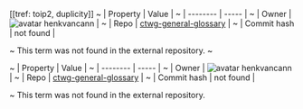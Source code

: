 [[tref: toip2, duplicity]]
~ | Property | Value |
~ | -------- | ----- |
~ | Owner | ![avatar](undefined) henkvancann |
~ | Repo | [ctwg-general-glossary](https://github.com/henkvancann/ctwg-general-glossary) |
~ | Commit hash | not found |

~ This term was not found in the external repository.
~ <span style="display: none;">End of included external content. Add your optional custom content below.</span>

~ | Property | Value |
~ | -------- | ----- |
~ | Owner | ![avatar](undefined) henkvancann |
~ | Repo | [ctwg-general-glossary](https://github.com/henkvancann/ctwg-general-glossary) |
~ | Commit hash | not found |

~ This term was not found in the external repository.
